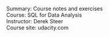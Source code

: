 Summary: Course notes and exercises<br>
Course: SQL for Data Analysis<br>
Instructor: Derek Steer<br>
Course site: udacity.com
